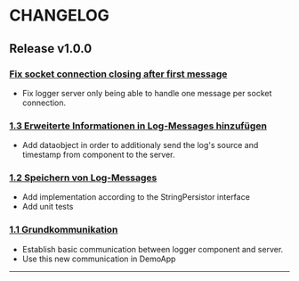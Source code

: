 # CHANGELOG

## Release v1.0.0

### [Fix socket connection closing after first message](https://gitlab.switch.ch/hslu/edu/bachelor-computer-science/vsk/24fs01/g08/g08-documentation/-/issues/9)

- Fix logger server only being able to handle one message per socket connection.

### [1.3 Erweiterte Informationen in Log-Messages hinzufügen](https://gitlab.switch.ch/hslu/edu/bachelor-computer-science/vsk/24fs01/g08/g08-documentation/-/issues/4)

- Add dataobject in order to additionaly send the log's source and timestamp from component to the server.

### [1.2 Speichern von Log-Messages](https://gitlab.switch.ch/hslu/edu/bachelor-computer-science/vsk/24fs01/g08/g08-documentation/-/issues/3)

- Add implementation according to the StringPersistor interface
- Add unit tests

### [1.1 Grundkommunikation](https://gitlab.switch.ch/hslu/edu/bachelor-computer-science/vsk/24fs01/g08/g08-documentation/-/issues/1)

- Establish basic communication between logger component and server.
- Use this new communication in DemoApp

---
